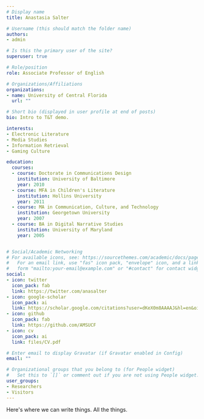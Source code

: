```yaml
---
# Display name
title: Anastasia Salter

# Username (this should match the folder name)
authors:
- admin

# Is this the primary user of the site?
superuser: true

# Role/position
role: Associate Professor of English

# Organizations/Affiliations
organizations:
- name: University of Central Florida
  url: ""

# Short bio (displayed in user profile at end of posts)
bio: Intro to T&T demo. 

interests:
- Electronic Literature
- Media Studies
- Information Retrieval
- Gaming Culture

education:
  courses:
  - course: Doctorate in Communications Design
    institution: University of Baltimore
    year: 2010
  - course: MFA in Children's Literature
    institution: Hollins University
    year: 2011
  - course: MA in Communication, Culture, and Technology
    institution: Georgetown University
    year: 2007
  - course: BA in Digital Narrative Studies
    institution: University of Maryland
    year: 2005


# Social/Academic Networking
# For available icons, see: https://sourcethemes.com/academic/docs/page-builder/#icons
#   For an email link, use "fas" icon pack, "envelope" icon, and a link in the
#   form "mailto:your-email@example.com" or "#contact" for contact widget.
social:
- icon: twitter
  icon_pack: fab
  link: https://twitter.com/anasalter
- icon: google-scholar
  icon_pack: ai
  link: https://scholar.google.com/citations?user=dKeX0m8AAAAJ&hl=en&oi=ao
- icon: github
  icon_pack: fab
  link: https://github.com/AMSUCF
- icon: cv
  icon_pack: ai
  link: files/CV.pdf

# Enter email to display Gravatar (if Gravatar enabled in Config)
email: ""

# Organizational groups that you belong to (for People widget)
#   Set this to `[]` or comment out if you are not using People widget.
user_groups:
- Researchers
- Visitors
---
```


Here's where we can write things. All the things.

